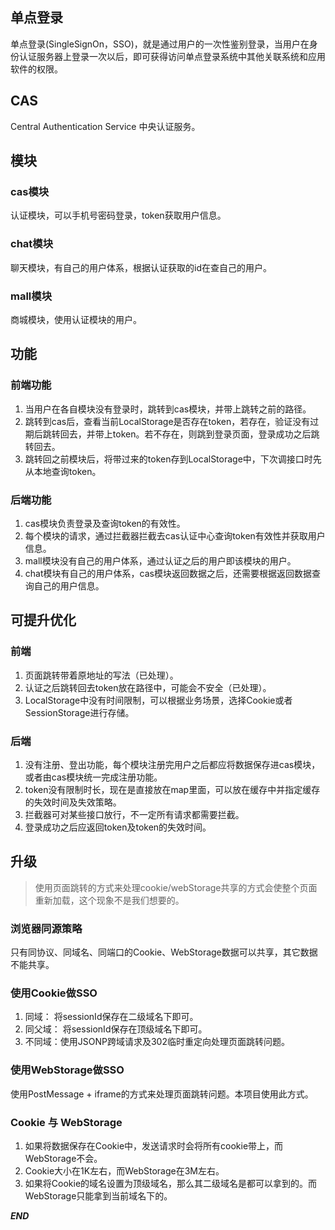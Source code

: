## 单点登录

单点登录(SingleSignOn，SSO)，就是通过用户的一次性鉴别登录，当用户在身份认证服务器上登录一次以后，即可获得访问单点登录系统中其他关联系统和应用软件的权限。

## CAS

Central Authentication Service 中央认证服务。

## 模块

### cas模块

认证模块，可以手机号密码登录，token获取用户信息。

### chat模块

聊天模块，有自己的用户体系，根据认证获取的id在查自己的用户。

### mall模块

商城模块，使用认证模块的用户。

## 功能

### 前端功能

1. 当用户在各自模块没有登录时，跳转到cas模块，并带上跳转之前的路径。
2. 跳转到cas后，查看当前LocalStorage是否存在token，若存在，验证没有过期后跳转回去，并带上token。若不存在，则跳到登录页面，登录成功之后跳转回去。
3. 跳转回之前模块后，将带过来的token存到LocalStorage中，下次调接口时先从本地查询token。

### 后端功能

1. cas模块负责登录及查询token的有效性。
2. 每个模块的请求，通过拦截器拦截去cas认证中心查询token有效性并获取用户信息。
3. mall模块没有自己的用户体系，通过认证之后的用户即该模块的用户。
4. chat模块有自己的用户体系，cas模块返回数据之后，还需要根据返回数据查询自己的用户信息。

## 可提升优化

### 前端

1. 页面跳转带着原地址的写法（已处理）。
2. 认证之后跳转回去token放在路径中，可能会不安全（已处理）。
3. LocalStorage中没有时间限制，可以根据业务场景，选择Cookie或者SessionStorage进行存储。

### 后端

1. 没有注册、登出功能，每个模块注册完用户之后都应将数据保存进cas模块，或者由cas模块统一完成注册功能。
2. token没有限制时长，现在是直接放在map里面，可以放在缓存中并指定缓存的失效时间及失效策略。
3. 拦截器可对某些接口放行，不一定所有请求都需要拦截。
4. 登录成功之后应返回token及token的失效时间。

## 升级

> 使用页面跳转的方式来处理cookie/webStorage共享的方式会使整个页面重新加载，这个现象不是我们想要的。

### 浏览器同源策略

只有同协议、同域名、同端口的Cookie、WebStorage数据可以共享，其它数据不能共享。

### 使用Cookie做SSO

1. 同域： 将sessionId保存在二级域名下即可。
2. 同父域： 将sessionId保存在顶级域名下即可。
3. 不同域：使用JSONP跨域请求及302临时重定向处理页面跳转问题。

### 使用WebStorage做SSO

使用PostMessage + iframe的方式来处理页面跳转问题。本项目使用此方式。

### Cookie 与 WebStorage

1. 如果将数据保存在Cookie中，发送请求时会将所有cookie带上，而WebStorage不会。
2. Cookie大小在1K左右，而WebStorage在3M左右。
3. 如果将Cookie的域名设置为顶级域名，那么其二级域名是都可以拿到的。而WebStorage只能拿到当前域名下的。

***END***
